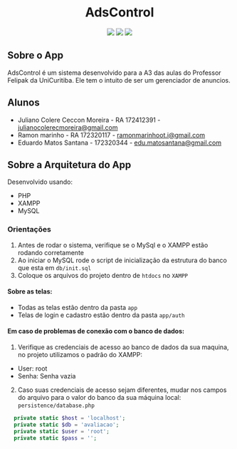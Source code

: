 <h1 align="center">AdsControl</h1>

<p align="center">
  <img src="https://img.shields.io/badge/PHP-777BB4?style=for-the-badge&logo=php&logoColor=white" />
  <img src="https://img.shields.io/badge/MySql-4479A1.svg?style=for-the-badge&logo=mysql&logoColor=white"/>
  <img src="https://img.shields.io/badge/Xampp-FF8800?style=for-the-badge&logo=xampp&logoColor=white"/>
  
</p>

## Sobre o App
AdsControl é um sistema desenvolvido para a A3 das aulas do Professor Felipak da UniCuritiba. Ele tem o intuito de ser um gerenciador de anuncios.

## Alunos
- Juliano Colere Ceccon Moreira - RA 172412391 - julianocolerecmoreira@gmail.com 
- Ramon marinho - RA 172320117 - ramonmarinhoot.i@gmail.com
- Eduardo Matos Santana - 172320344 -  edu.matosantana@gmail.com

## Sobre a Arquitetura do App
Desenvolvido usando:
- PHP
- XAMPP
- MySQL


### Orientações
1. Antes de rodar o sistema, verifique se o MySql e o XAMPP estão rodando corretamente
2. Ao iniciar o MySQL rode o script de inicialização da estrutura do banco que esta em `db/init.sql`
3. Coloque os arquivos do projeto dentro de `htdocs` no `XAMPP`

#### Sobre as telas:
- Todas as telas estão dentro da pasta `app`
- Telas de login e cadastro estão dentro da pasta `app/auth`

#### Em caso de problemas de conexão com o banco de dados:
1. Verifique as credenciais de acesso ao banco de dados da sua maquina, no projeto utilizamos o padrão do XAMPP:
 - User: root
 - Senha: Senha vazia

2. Caso suas credenciais de acesso sejam diferentes, mudar nos campos do arquivo para o valor do banco da sua máquina local: `persistence/database.php`
```php
  private static $host = 'localhost';
  private static $db = 'avaliacao';
  private static $user = 'root';
  private static $pass = '';
```



